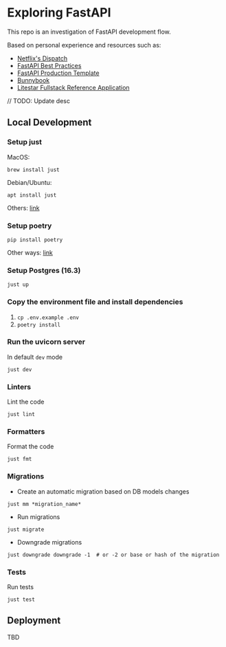 # Exploring FastAPI
This repo is an investigation of FastAPI development flow.

Based on personal experience and resources such as:
- [Netflix's Dispatch](https://github.com/Netflix/dispatch)
- [FastAPI Best Practices](https://github.com/zhanymkanov/fastapi-best-practices)
- [FastAPI Production Template](https://github.com/zhanymkanov/fastapi_production_template)
- [Bunnybook](https://github.com/pietrobassi/bunnybook)
- [Litestar Fullstack Reference Application](https://github.com/litestar-org/litestar-fullstack)

// TODO: Update desc

## Local Development

### Setup just
MacOS:
```shell
brew install just
```

Debian/Ubuntu:
```shell
apt install just
````

Others: [link](https://github.com/casey/just?tab=readme-ov-file#packages)

### Setup poetry
```shell
pip install poetry
```

Other ways: [link](https://python-poetry.org/docs/#installation)

### Setup Postgres (16.3)
```shell
just up
```
### Copy the environment file and install dependencies
1. `cp .env.example .env`
2. `poetry install`

### Run the uvicorn server
In default `dev` mode
```shell
just dev
```

### Linters
Lint the code
```shell
just lint
```

### Formatters
Format the code
```shell
just fmt
```

### Migrations
- Create an automatic migration based on DB models changes
```shell
just mm *migration_name*
```
- Run migrations
```shell
just migrate
```
- Downgrade migrations
```shell
just downgrade downgrade -1  # or -2 or base or hash of the migration
```

### Tests
Run tests
```shell
just test
```

## Deployment
TBD

